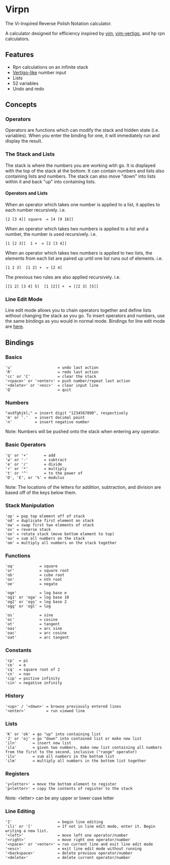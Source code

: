 # Virpn

The Vi-Inspired Reverse Polish Notation calculator.

A calculator designed for efficiency inspired by [vim](https://www.vim.org/), [vim-vertigo](https://github.com/prendradjaja/vim-vertigo), and hp rpn calculators.

## Features

- Rpn calculations on an infinite stack
- [Vertigo-like](https://github.com/prendradjaja/vim-vertigo) number input
- Lists
- 52 variables
- Undo and redo

## Concepts

### Operators

Operators are functions which can modify the stack and hidden state (i.e. variables). When you enter the binding for one, it will immediately run and display the result.

### The Stack and Lists

The stack is where the numbers you are working with go. It is displayed with the top of the stack at the bottom. It can contain numbers and lists also containing lists and numbers. The stack can also move "down" into lists within it and back "up" into containing lists.

#### Operators and Lists
When an operator which takes one number is applied to a list, it applies to each number recursively. i.e.

    [2 [3 4]] square  = [4 [9 16]]

When an operator which takes two numbers is applied to a list and a number, the number is used recursively. i.e.

    [1 [2 3]]  1 +  = [2 [3 4]]

When an operator which takes two numbers is applied to two lists, the elements from each list are paired up until one list runs out of elements. i.e.

    [1 2 3]  [1 2] +  = [2 4]

The previous two rules are also applied recursively. i.e.

    [[1 2] [3 4] 5]  [1 [2]] +  = [[2 3] [5]]

### Line Edit Mode

Line edit mode allows you to chain operators together and define lists without changing the stack as you go. To insert operators and numbers, use the same bindings as you would in normal mode. Bindings for line edit mode are [here](#line-editing).

## Bindings

### Basics

    'u'                    = undo last action
    'R'                    = redo last action
    'cc' or 'C'            = clear the stack
    '<space>' or '<enter>' = push number/repeat last action
    '<delete>' or '<esc>'  = clear input line
    'Q'                    = quit

### Numbers

    "asdfghjkl;" = insert digit "1234567890", respectively
    'm' or '.'   = insert decimal point
    'n'          = insert negative number

Note: Numbers will be pushed onto the stack when entering any operator.

### Basic Operators

    'q' or '+'       = add
    'w' or '-'       = subtract
    'e' or '/'       = divide
    'r' or '*'       = multiply
    't' or '^'       = to the power of
    'D', 'E', or '%' = modulus

Note: The locations of the letters for addition, subtraction, and division are based off of the keys below them.

### Stack Manipulation

    'op' = pop top element off of stack
    'od' = duplicate first element on stack
    'ow' = swap first two elements of stack
    'ov' = reverse stack
    'oo' = rotate stack (move bottom element to top)
    'ou' = sum all numbers on the stack
    'om' = multiply all numbers on the stack together


### Functions

    'oq'           = square
    'or'           = square root
    'ob'           = cube root
    'on'           = nth root
    'oe'           = negate

    'oge'          = log base e
    'og1' or 'oga' = log base 10
    'og2' or 'ogs' = log base 2
    'ogg' or 'ogl' = log

    'os'           = sine
    'oc'           = cosine
    'ot'           = tangent
    'oas'          = arc sine
    'oac'          = arc cosine
    'oat'          = arc tangent


### Constants

    'cp'  = pi
    'ce'  = e
    'cq'  = square root of 2
    'cn'  = nan
    'cip' = poitive infinity
    'cin' = negative infinity


### History

    '<up>' / '<down>' = browse previously entered lines
    '<enter>'         = run viewed line


### Lists

    'K' or 'ok' = go "up" into containing list
    'J' or 'oj' = go "down" into contained list or make new list
    'iln'       = insert new list
    'ila'       = given two numbers, make new list containing all numbers from the first to the second, inclusive ("range" operator)
    'ilu'       = sum all numbers in the bottom list
    'ilm'       = multiply all numbers in the bottom list together


### Registers

    'y<letter>' = move the bottom element to register
    'p<letter>' = copy the contents of register to the stack

Note: \<letter\> can be any upper or lower case letter


### Line Editing

    'I'                    = begin line editing
    'ili' or '['           = If not in line edit mode, enter it. Begin writing a new list.
    '<left>'               = move left one operator/number
    '<right>'              = move right one operator/number
    '<space>' or '<enter>' = run current line and exit line edit mode
    '<esc>'                = exit line edit mode without running
    '<backspace>'          = delete previous operator/number
    '<delete>'             = delete current operator/number
